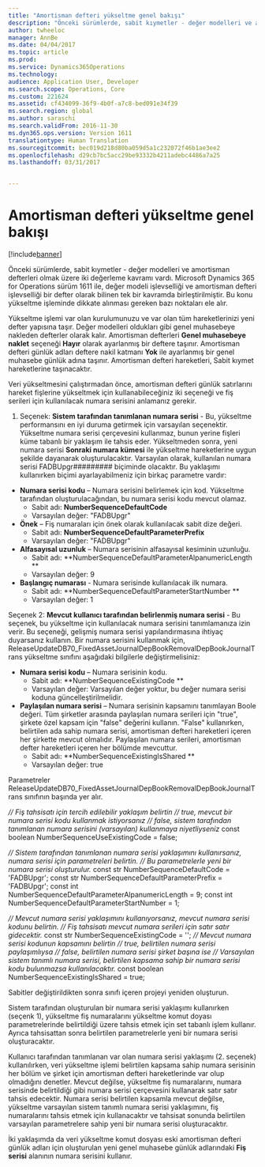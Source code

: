```yaml
---
title: "Amortisman defteri yükseltme genel bakışı"
description: "Önceki sürümlerde, sabit kıymetler - değer modelleri ve amortisman defterleri olmak üzere iki değerleme kavramı vardı. Microsoft Dynamics 365 for Operations sürüm 1611 ile, değer modeli işlevselliği ve amortisman defteri işlevselliği bir defter olarak bilinen tek bir kavramda birleştirilmiştir. Bu konu yükseltme işleminde dikkate alınması gereken bazı noktaları ele alır."
author: twheeloc
manager: AnnBe
ms.date: 04/04/2017
ms.topic: article
ms.prod: 
ms.service: Dynamics365Operations
ms.technology: 
audience: Application User, Developer
ms.search.scope: Operations, Core
ms.custom: 221624
ms.assetid: cf434099-36f9-4b0f-a7c8-bed091e34f39
ms.search.region: global
ms.author: saraschi
ms.search.validFrom: 2016-11-30
ms.dyn365.ops.version: Version 1611
translationtype: Human Translation
ms.sourcegitcommit: bec019d218d80ba059d5a1c232072f46b1ae3ee2
ms.openlocfilehash: d29cb7bc5acc29be93332b4211adebc4486a7a25
ms.lasthandoff: 03/31/2017


---
```


# <a name="depreciation-book-upgrade-overview"></a>Amortisman defteri yükseltme genel bakışı

[!include[banner](../includes/banner.md)]


Önceki sürümlerde, sabit kıymetler - değer modelleri ve amortisman defterleri olmak üzere iki değerleme kavramı vardı. Microsoft Dynamics 365 for Operations sürüm 1611 ile, değer modeli işlevselliği ve amortisman defteri işlevselliği bir defter olarak bilinen tek bir kavramda birleştirilmiştir. Bu konu yükseltme işleminde dikkate alınması gereken bazı noktaları ele alır. 

Yükseltme işlemi var olan kurulumunuzu ve var olan tüm hareketlerinizi yeni defter yapısına taşır. Değer modelleri oldukları gibi genel muhasebeye nakleden defterler olarak kalır. Amortisman defterleri **Genel muhasebeye naklet** seçeneği **Hayır** olarak ayarlanmış bir deftere taşınır. Amortisman defteri günlük adları deftere nakil katmanı **Yok** ile ayarlanmış bir genel muhasebe günlük adına taşınır. Amortisman defteri hareketleri, Sabit kıymet hareketlerine taşınacaktır. 

Veri yükseltmesini çalıştırmadan önce, amortisman defteri günlük satırlarını hareket fişlerine yükseltmek için kullanabileceğiniz iki seçeneği ve fiş serileri için kullanılacak numara serisini anlamanız gerekir. 

1. Seçenek: **Sistem tarafından tanımlanan numara serisi** - Bu, yükseltme performansını en iyi duruma getirmek için varsayılan seçenektir. Yükseltme numara serisi çerçevesini kullanmaz, bunun yerine fişleri küme tabanlı bir yaklaşım ile tahsis eder. Yükseltmeden sonra, yeni numara serisi **Sonraki numara kümesi** ile yükseltme hareketlerine uygun şekilde dayanarak oluşturulacaktır. Varsayılan olarak, kullanılan numara serisi FADBUpgr\#\#\#\#\#\#\#\#\# biçiminde olacaktır. Bu yaklaşımı kullanırken biçimi ayarlayabilmeniz için birkaç parametre vardır:

-   **Numara serisi kodu** – Numara serisini belirlemek için kod. Yükseltme tarafından oluşturulacağından, bu numara serisi kodu mevcut olamaz.
    -   Sabit adı: **NumberSequenceDefaultCode**
    -   Varsayılan değer: "FADBUpgr"
-   **Önek** – Fiş numaraları için önek olarak kullanılacak sabit dize değeri.
    -   Sabit adı: **NumberSequenceDefaultParameterPrefix**
    -   Varsayılan değer: "FADBUpgr"
-   **Alfasayısal uzunluk** – Numara serisinin alfasayısal kesiminin uzunluğu.
    -   Sabit adı: **NumberSequenceDefaultParameterAlpanumericLength **
    -   Varsayılan değer: 9
-   **Başlangıç numarası** - Numara serisinde kullanılacak ilk numara.
    -   Sabit adı: **NumberSequenceDefaultParameterStartNumber  **
    -   Varsayılan değer: 1

Seçenek 2: **Mevcut kullanıcı tarafından belirlenmiş numara serisi** - Bu seçenek, bu yükseltme için kullanılacak numara serisini tanımlamanıza izin verir. Bu seçeneği, gelişmiş numara serisi yapılandırmasına ihtiyaç duyarsanız kullanın. Bir numara serisini kullanmak için, ReleaseUpdateDB70\_FixedAssetJournalDepBookRemovalDepBookJournalTrans yükseltme sınıfını aşağıdaki bilgilerle değiştirmelisiniz:

-   **Numara serisi kodu** – Numara serisinin kodu.
    -   Sabit adı: **NumberSequenceExistingCode **
    -   Varsayılan değer: Varsayılan değer yoktur, bu değer numara serisi koduna güncelleştirilmelidir.
-   **Paylaşılan numara serisi** – Numara serisinin kapsamını tanımlayan Boole değeri. Tüm şirketler arasında paylaşılan numara serileri için "true", şirkete özel kapsam için "false" değerini kullanın. "False" kullanırken, belirtilen ada sahip numara serisi, amortisman defteri hareketleri içeren her şirkette mevcut olmalıdır. Paylaşılan numara serileri, amortisman defter hareketleri içeren her bölümde mevcuttur.
    -   Sabit adı: **NumberSequenceExistingIsShared **
    -   Varsayılan değer: true

Parametreler ReleaseUpdateDB70\_FixedAssetJournalDepBookRemovalDepBookJournalTrans sınıfının başında yer alır. 

*// Fiş tahsisatı için tercih edilebilir yaklaşım belirtin* 
*// true, mevcut bir numara serisi kodu kullanmak istiyorsanız* 
*// false, sistem tarafından tanımlanan numara serisini (varsayılan) kullanmaya niyetliyseniz* const boolean NumberSequenceUseExistingCode = false;  

*// Sistem tarafından tanımlanan numara serisi yaklaşımını kullanırsanız, numara serisi için parametreleri belirtin.*
*// Bu parametrelerle yeni bir numara serisi oluşturulur.* const str NumberSequenceDefaultCode = 'FADBUpgr'; const str NumberSequenceDefaultParameterPrefix = 'FADBUpgr'; const int NumberSequenceDefaultParameterAlpanumericLength = 9; const int NumberSequenceDefaultParameterStartNumber = 1;   

*// Mevcut numara serisi yaklaşımını kullanıyorsanız, mevcut numara serisi kodunu belirtin.* 
*// Fiş tahsisatı mevcut numara serileri için satır satır gidecektir.* const str NumberSequenceExistingCode = ''; *// Mevcut numara serisi kodunun kapsamını belirtin* 
*// true, belirtilen numara serisi paylaşımlıysa* 
*// false, belirtilen numara serisi şirket başına ise* 
*// Varsayılan sistem tanımlı numara serisi, belirtilen kapsama sahip bir numara serisi kodu bulunmazsa kullanılacaktır.* const boolean NumberSequenceExistingIsShared = true; 

Sabitler değiştirildikten sonra sınıfı içeren projeyi yeniden oluşturun. 

Sistem tarafından oluşturulan bir numara serisi yaklaşımı kullanırken (seçenk 1), yükseltme fiş numaralarını yükseltme komut doyası parametrelerinde belirtildiği üzere tahsis etmek için set tabanlı işlem kullanır. Ayrıca tahsisattan sonra belirtilen parametrelerle yeni bir numara serisi oluşturacaktır. 

Kullanıcı tarafından tanımlanan var olan numara serisi yaklaşımı (2. seçenek) kullanılırken, veri yükseltme işlemi belirtilen kapsama sahip numara serisinin her bölüm ve şirket için amortisman defteri hareketlerinde var olup olmadığını denetler. Mevcut değilse, yükseltme fiş numaralarını, numara serisinde belirtildiği gibi numara serisi çerçevesini kullanarak satır satır tahsis edecektir. Numara serisi belirtilen kapsamla mevcut değilse, yükseltme varsayılan sistem tanımlı numara serisi yaklaşımını, fiş numaralarını tahsis etmek için kullanacaktır ve tahsisat sonunda belirtilen varsayılan parametrelere sahip yeni bir numara serisi oluşturacaktır.

İki yaklaşımda da veri yükseltme komut dosyası eski amortisman defteri günlük adları için oluşturulan yeni genel muhasebe günlük adlarındaki **Fiş serisi** alanının numara serisini kullanır.





